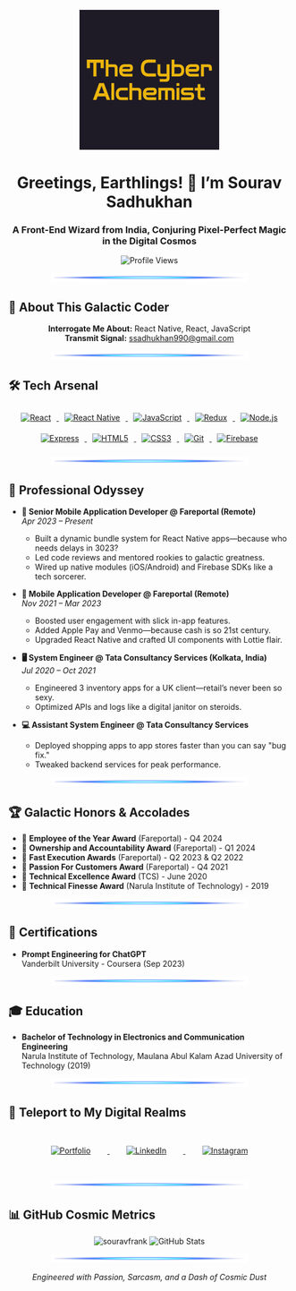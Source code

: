 <!-- FUTURISTIC HEADER BANNER -->
<p align="center">
  <img src="./assets/Sourav.gif" alt="Futuristic Banner" style="max-width:100%;">
</p>

<h1 align="center">Greetings, Earthlings! 👋 I’m Sourav Sadhukhan</h1>
<h3 align="center">A Front-End Wizard from India, Conjuring Pixel-Perfect Magic in the Digital Cosmos</h3>

<p align="center">
  <img src="https://komarev.com/ghpvc/?username=souravfrank&label=Profile%20Views&color=0e0ba2&style=plastic" alt="Profile Views" />
</p>

<!-- NEON DIVIDER -->
<p align="center">
  <img src="./assets/neon_devider.png" alt="Neon Divider" style="max-width:70%;">
</p>

## 🌌 About This Galactic Coder

<p align="center">
  <strong>Interrogate Me About:</strong> React Native, React, JavaScript <br>
  <strong>Transmit Signal:</strong> <a href="mailto:ssadhukhan990@gmail.com">ssadhukhan990@gmail.com</a>
</p>

<!-- NEON DIVIDER -->
<p align="center">
  <img src="./assets/neon_devider.png" alt="Neon Divider" style="max-width:70%;">
</p>

## 🛠️ Tech Arsenal

<p align="center">
  <a href="https://www.google.com/search?q=React" target="_blank">
    <img src="https://img.shields.io/badge/React-61DAFB?style=for-the-badge&logo=react&logoColor=black" alt="React" style="padding: 10px;">
  </a>
  <a href="https://www.google.com/search?q=React+Native" target="_blank">
    <img src="https://img.shields.io/badge/React_Native-20232A?style=for-the-badge&logo=react&logoColor=61DAFB" alt="React Native" style="padding: 10px;">
  </a>
  <a href="https://www.google.com/search?q=JavaScript" target="_blank">
    <img src="https://img.shields.io/badge/JavaScript-F7DF1E?style=for-the-badge&logo=javascript&logoColor=black" alt="JavaScript" style="padding: 10px;">
  </a>
  <a href="https://www.google.com/search?q=Redux" target="_blank">
    <img src="https://img.shields.io/badge/Redux-764ABC?style=for-the-badge&logo=redux&logoColor=white" alt="Redux" style="padding: 10px;">
  </a>
  <a href="https://www.google.com/search?q=Node.js" target="_blank">
    <img src="https://img.shields.io/badge/Node.js-339933?style=for-the-badge&logo=nodedotjs&logoColor=white" alt="Node.js" style="padding: 10px;">
  </a>
  <a href="https://www.google.com/search?q=Express" target="_blank">
    <img src="https://img.shields.io/badge/Express-000000?style=for-the-badge&logo=express&logoColor=white" alt="Express" style="padding: 10px;">
  </a>
  <a href="https://www.google.com/search?q=HTML5" target="_blank">
    <img src="https://img.shields.io/badge/HTML5-E34F26?style=for-the-badge&logo=html5&logoColor=white" alt="HTML5" style="padding: 10px;">
  </a>
  <a href="https://www.google.com/search?q=CSS3" target="_blank">
    <img src="https://img.shields.io/badge/CSS3-1572B6?style=for-the-badge&logo=css3&logoColor=white" alt="CSS3" style="padding: 10px;">
  </a>
  <a href="https://www.google.com/search?q=Git" target="_blank">
    <img src="https://img.shields.io/badge/Git-F05032?style=for-the-badge&logo=git&logoColor=white" alt="Git" style="padding: 10px;">
  </a>
  <a href="https://www.google.com/search?q=Firebase" target="_blank">
    <img src="https://img.shields.io/badge/Firebase-FFCA28?style=for-the-badge&logo=firebase&logoColor=black" alt="Firebase" style="padding: 10px;">
  </a>
</p>
<!-- Consider a custom graphic (e.g., radar chart) showing proficiency levels -->

<!-- NEON DIVIDER -->
<p align="center">
  <img src="./assets/neon_devider.png" alt="Neon Divider" style="max-width:70%;">
</p>

## 🚀 Professional Odyssey

- **🚀 Senior Mobile Application Developer @ Fareportal (Remote)**  
  _Apr 2023 – Present_

  - Built a dynamic bundle system for React Native apps—because who needs delays in 3023?
  - Led code reviews and mentored rookies to galactic greatness.
  - Wired up native modules (iOS/Android) and Firebase SDKs like a tech sorcerer.

- **📱 Mobile Application Developer @ Fareportal (Remote)**  
  _Nov 2021 – Mar 2023_

  - Boosted user engagement with slick in-app features.
  - Added Apple Pay and Venmo—because cash is so 21st century.
  - Upgraded React Native and crafted UI components with Lottie flair.

- **🖥️ System Engineer @ Tata Consultancy Services (Kolkata, India)**  
  _Jul 2020 – Oct 2021_

  - Engineered 3 inventory apps for a UK client—retail’s never been so sexy.
  - Optimized APIs and logs like a digital janitor on steroids.

- **💻 Assistant System Engineer @ Tata Consultancy Services**
  - Deployed shopping apps to app stores faster than you can say "bug fix."
  - Tweaked backend services for peak performance.
  <!-- Replace with a timeline graphic for a futuristic vibe -->

<!-- NEON DIVIDER -->
<p align="center">
  <img src="./assets/neon_devider.png" alt="Neon Divider" style="max-width:70%;">
</p>

## 🏆 Galactic Honors & Accolades

- 🏅 **Employee of the Year Award** (Fareportal) - Q4 2024
- 🏅 **Ownership and Accountability Award** (Fareportal) - Q1 2024
- 🏅 **Fast Execution Awards** (Fareportal) - Q2 2023 & Q2 2022
- 🏅 **Passion For Customers Award** (Fareportal) - Q4 2021
- 🏅 **Technical Excellence Award** (TCS) - June 2020
- 🏅 **Technical Finesse Award** (Narula Institute of Technology) - 2019
<!-- Replace with a trophy/medal graphic showcasing all awards -->

<!-- NEON DIVIDER -->
<p align="center">
  <img src="./assets/neon_devider.png" alt="Neon Divider" style="max-width:70%;">
</p>

## 📜 Certifications

- **Prompt Engineering for ChatGPT**  
  Vanderbilt University - Coursera (Sep 2023)
  <!-- Add a badge or certificate icon -->

<!-- NEON DIVIDER -->
<p align="center">
  <img src="./assets/neon_devider.png" alt="Neon Divider" style="max-width:70%;">
</p>

## 🎓 Education

- **Bachelor of Technology in Electronics and Communication Engineering**  
  Narula Institute of Technology, Maulana Abul Kalam Azad University of Technology (2019)
  <!-- Add a diploma icon -->

<!-- NEON DIVIDER -->
<p align="center">
  <img src="./assets/neon_devider.png" alt="Neon Divider" style="max-width:70%;">
</p>

## 🔗 Teleport to My Digital Realms

<p align="center">
  <a href="https://souravfrank.github.io/about-me/" target="_blank">
    <img src="https://img.shields.io/badge/Portfolio-0e0ba2?style=for-the-badge&logo=about.me&logoColor=white" alt="Portfolio" style="padding: 30px;">
  </a>
  <a href="https://linkedin.com/in/souravsadhukhan" target="_blank">
    <img src="https://img.shields.io/badge/LinkedIn-0A66C2?style=for-the-badge&logo=linkedin&logoColor=white" alt="LinkedIn" style="padding: 30px;">
  </a>
  <a href="https://instagram.com/frank_2282" target="_blank">
    <img src="https://img.shields.io/badge/Instagram-E4405F?style=for-the-badge&logo=instagram&logoColor=white" alt="Instagram" style="padding: 30px;">
  </a>
</p>

<!-- NEON DIVIDER -->
<p align="center">
  <img src="./assets/neon_devider.png" alt="Neon Divider" style="max-width:70%;">
</p>

## 📊 GitHub Cosmic Metrics

<p align="center">
  <img src="https://github-readme-stats.vercel.app/api/top-langs?username=souravfrank&show_icons=true&theme=dark&locale=en&layout=compact" alt="souravfrank" />

  <img src="https://github-readme-stats.vercel.app/api?username=souravfrank&show_icons=true&theme=dark&locale=en" alt="GitHub Stats" />
</p>

<!-- FUTURISTIC FOOTER -->
<p align="center">
  <img src="./assets/neon_devider.png" alt="Neon Divider" style="max-width:70%;">
</p>

<p align="center">
  <em>Engineered with Passion, Sarcasm, and a Dash of Cosmic Dust</em>
</p>
